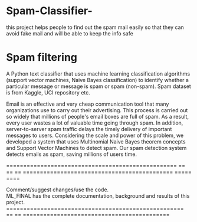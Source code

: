 # Spam-Classifier-
this project helps people to find out the spam mail easily so that they can avoid fake mail and will be able to keep the info safe 

# Spam filtering 
 A Python text classifier that uses machine learning classification algorithms (support vector machines, Naive Bayes classification) to identify whether a particular message or message is spam or spam (non-spam). Spam dataset is from Kaggle, UCI repository etc. 
 
 Email is an effective and very cheap communication tool that many organizations use to carry out their advertising. This process is  carried out so widely that millions of people's email boxes are full of spam. As a result, every user wastes a lot  of valuable time going through spam. In addition, server-to-server spam traffic delays the timely delivery of important messages to  users. Considering the scale and power of this problem, we developed a system that uses  Multinomial Naive Bayes theorem concepts and Support Vector Machines to detect spam. Our spam detection system detects emails as spam, saving millions of users time. 
 
 ================================================== == == == ============================================ ===== ==== 
 
 Comment/suggest changes/use the code.  
 ML_FINAL has the complete documentation, background and results of this project. ==================================================== == == ===========================================
